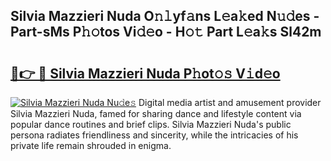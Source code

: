 ## Silvia Mazzieri Nuda O𝚗𝚕yf𝚊ns L𝚎a𝚔ed N𝚞𝚍es - Part-sMs P𝚑𝚘tos Vi𝚍𝚎o - H𝚘𝚝 Part L𝚎a𝚔s Sl42m

# <h2><a href="http://kf77dqd.oniu.top/?m=Silvia+Mazzieri+Nuda">🔗👉 🔴 Silvia Mazzieri Nuda P𝚑ot𝚘𝚜 V𝚒d𝚎o</a></h2>

[![Silvia Mazzieri Nuda Nu𝚍e𝚜](https://i.imgur.com/0qMVB7G.gif)](http://kf77dqd.oniu.top/?m=Silvia+Mazzieri+Nuda)
Digital media artist and amusement provider Silvia Mazzieri Nuda, famed for sharing dance and lifestyle content via popular dance routines and brief clips. Silvia Mazzieri Nuda's public persona radiates friendliness and sincerity, while the intricacies of his private life remain shrouded in enigma.  

